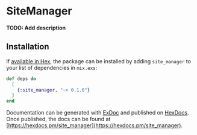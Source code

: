 # SiteManager

**TODO: Add description**

## Installation

If [available in Hex](https://hex.pm/docs/publish), the package can be installed
by adding `site_manager` to your list of dependencies in `mix.exs`:

```elixir
def deps do
  [
    {:site_manager, "~> 0.1.0"}
  ]
end
```

Documentation can be generated with [ExDoc](https://github.com/elixir-lang/ex_doc)
and published on [HexDocs](https://hexdocs.pm). Once published, the docs can
be found at [https://hexdocs.pm/site_manager](https://hexdocs.pm/site_manager).


